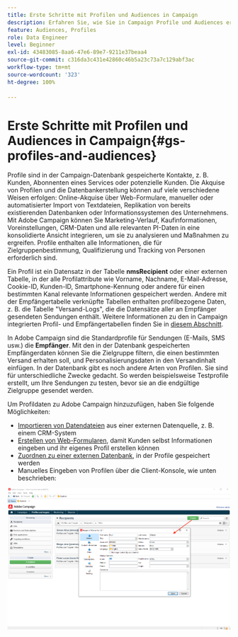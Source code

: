 ```yaml
---
title: Erste Schritte mit Profilen und Audiences in Campaign
description: Erfahren Sie, wie Sie in Campaign Profile und Audiences erstellen und verwalten.
feature: Audiences, Profiles
role: Data Engineer
level: Beginner
exl-id: 43483085-8aa6-47e6-89e7-9211e37beaa4
source-git-commit: c316da3c431e42860c46b5a23c73a7c129abf3ac
workflow-type: tm+mt
source-wordcount: '323'
ht-degree: 100%

---
```


# Erste Schritte mit Profilen und Audiences in Campaign{#gs-profiles-and-audiences}

Profile sind in der Campaign-Datenbank gespeicherte Kontakte, z. B. Kunden, Abonnenten eines Services oder potenzielle Kunden. Die Akquise von Profilen und die Datenbankerstellung können auf viele verschiedene Weisen erfolgen: Online-Akquise über Web-Formulare, manueller oder automatisierter Import von Textdateien, Replikation von bereits existierenden Datenbanken oder Informationssystemen des Unternehmens. Mit Adobe Campaign können Sie Marketing-Verlauf, Kaufinformationen, Voreinstellungen, CRM-Daten und alle relevanten PI-Daten in eine konsolidierte Ansicht integrieren, um sie zu analysieren und Maßnahmen zu ergreifen. Profile enthalten alle Informationen, die für Zielgruppenbestimmung, Qualifizierung und Tracking von Personen erforderlich sind.

Ein Profil ist ein Datensatz in der Tabelle **nmsRecipient** oder einer externen Tabelle, in der alle Profilattribute wie Vorname, Nachname, E-Mail-Adresse, Cookie-ID, Kunden-ID, Smartphone-Kennung oder andere für einen bestimmten Kanal relevante Informationen gespeichert werden. Andere mit der Empfängertabelle verknüpfte Tabellen enthalten profilbezogene Daten, z. B. die Tabelle &quot;Versand-Logs&quot;, die die Datensätze aller an Empfänger gesendeten Sendungen enthält. Weitere Informationen zu den in Campaign integrierten Profil- und Empfängertabellen finden Sie in [diesem Abschnitt](../dev/datamodel.md#ootb-profiles).

In Adobe Campaign sind die Standardprofile für Sendungen (E-Mails, SMS usw.) die **Empfänger**. Mit den in der Datenbank gespeicherten Empfängerdaten können Sie die Zielgruppe filtern, die einen bestimmten Versand erhalten soll, und Personalisierungsdaten in den Versandinhalt einfügen. In der Datenbank gibt es noch andere Arten von Profilen. Sie sind für unterschiedliche Zwecke gedacht. So werden beispielsweise Testprofile erstellt, um Ihre Sendungen zu testen, bevor sie an die endgültige Zielgruppe gesendet werden.


Um Profildaten zu Adobe Campaign hinzuzufügen, haben Sie folgende Möglichkeiten:

* [Importieren von Datendateien](../start/import.md) aus einer externen Datenquelle, z. B. einem CRM-System
* [Erstellen von Web-Formularen](../dev/webapps.md), damit Kunden selbst Informationen eingeben und ihr eigenes Profil erstellen können
* [Zuordnen zu einer externen Datenbank](../connect/fda.md), in der Profile gespeichert werden
* Manuelles Eingeben von Profilen über die Client-Konsole, wie unten beschrieben:

![](assets/create-profile.png)

<!--You can also select your message audience in an external file: recipients are stored not in the database, but in files. These are known as “external” deliveries. These contacts can be imported or not in Adobe Campaign. [Learn more](external-profiles.md).-->
